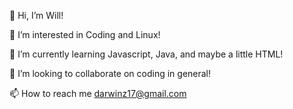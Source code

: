 👋 Hi, I’m Will!

👀 I’m interested in Coding and Linux!

🌱 I’m currently learning Javascript, Java, and maybe a little HTML!

💞️ I’m looking to collaborate on coding in general!

📫 How to reach me darwinz17@gmail.com
